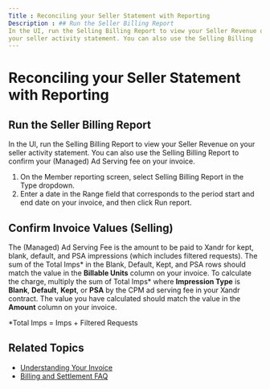 ```yaml
---
Title : Reconciling your Seller Statement with Reporting
Description : ## Run the Seller Billing Report
In the UI, run the Selling Billing Report to view your Seller Revenue on
your seller activity statement. You can also use the Selling Billing
---
```



# Reconciling your Seller Statement with Reporting





## Run the Seller Billing Report

In the UI, run the Selling Billing Report to view your Seller Revenue on
your seller activity statement. You can also use the Selling Billing
Report to confirm your (Managed) Ad Serving fee on your invoice.

<div id="reconciling_your_seller_statement_with_reporting__p-928531cf-dca1-4572-a729-c2fb43912152"
>

1.  On the Member reporting screen, select
    Selling Billing Report in the
    Type dropdown.
2.  Enter a date in the Range field
    that corresponds to the period start and end date on your invoice,
    and then click Run report.







## Confirm Invoice Values (Selling)

The (Managed) Ad Serving Fee is the amount to be paid to
Xandr for kept, blank, default, and PSA
impressions (which includes filtered requests). The sum of the
Total Imps\* in the
Blank,
Default,
Kept, and
PSA rows should match the value in the
**Billable Units** column on your invoice. To calculate the charge,
multiply the sum of Total Imps\* where **Impression Type** is **Blank**,
**Default**, **Kept**, or **PSA** by the CPM ad serving fee in your
Xandr contract. The value you have calculated
should match the value in the **Amount** column on your invoice.

\*Total Imps = Imps + Filtered Requests





## Related Topics

- <a href="understanding-your-invoice.html" class="xref"
  title="Annotated descriptions of the contents of your Xandr invoices.">Understanding
  Your Invoice</a>
- <a href="billing-faq.html" class="xref">Billing and Settlement FAQ</a>






